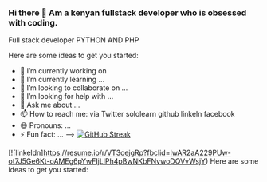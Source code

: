 ### Hi there 👋 Am a kenyan fullstack developer who is obsessed with coding.
Full stack developer
PYTHON AND PHP


Here are some ideas to get you started:

- 🔭 I’m currently working on 
- 🌱 I’m currently learning ...
- 👯 I’m looking to collaborate on ...
- 🤔 I’m looking for help with ...
- 💬 Ask me about ...
- 📫 How to reach me: via Twitter[](https://twitter.com/Ngwasidaniel)
sololearn[](https://www.sololearn.com/profile/16988141)
github[](https://github.com/stars/dan3266/lists/pythonista)
linkeln[](https://www.linkedin.com/in/daniel-n-29924a69/)
facebook[](https://web.facebook.com/daniel.ngwasi.9/)
- 😄 Pronouns: ...
- ⚡ Fun fact: ...
-->
[![GitHub Streak](https://github-readme-streak-stats.herokuapp.com/?user=DenverCoder1)](https://git.io/streak-stats)
 
[![linkeldn]https://resume.io/r/VT3oejgRp?fbclid=IwAR2aA229PUw-ot7J5Ge6Kt-oAMEg6pYwFIjLlPh4pBwNKbFNvwoDQVvWsjY) Here are some ideas to get you started:

